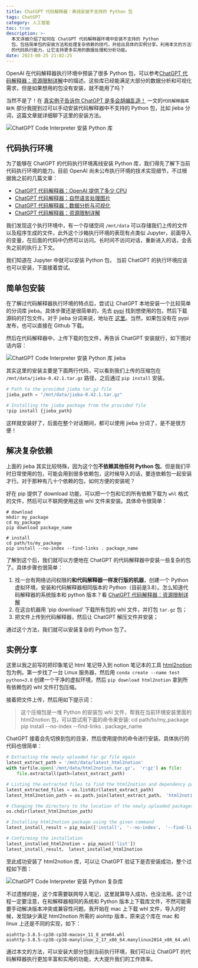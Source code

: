 ```yaml
---
title: ChatGPT 代码解释器：离线安装不支持的 Python 包
tags: ChatGPT
category: 人工智能
toc: true
description: >-
  本文详细介绍了如何在 ChatGPT 代码解释器环境中安装不支持的 Python
  包，包括简单包的安装方法和处理复杂依赖的技巧，并给出具体的实例分享。利用本文的方法可以扩展 ChatGPT
  的代码执行能力，让它支持更多实用的数据处理和分析功能。
date: 2023-08-25 21:02:25
---
```



OpenAI 在代码解释器执行环境中预装了很多 Python 包，可以参考[ChatGPT 代码解释器：资源限制详解](https://selfboot.cn/2023/07/09/gpt4_code_interpreter_limit/)中的描述。这些库已经能满足大部分的数据分析和可视化需求，但是如果想用的包没有安装，就不能用了吗？

当然不是了！在 [真实例子告诉你 ChatGPT 是多会胡编乱造！](https://selfboot.cn/2023/08/23/not-smart-chatgpt/) 一文的`代码解释器库缺失` 部分我提到过可以手动安装代码解释器中不支持的 Python 包，比如 jieba 分词，这篇文章就详细聊下这里的安装方法。

![ChatGPT Code Interpreter 安装 Python 库](https://slefboot-1251736664.file.myqcloud.com/20230825_gpt4_code_interpreter_module_cover.png)

<!-- more -->
## 代码执行环境

为了能够在 ChatGPT 的代码执行环境离线安装 Python 库，我们得先了解下当前代码执行环境的能力。目前 OpenAI 尚未公布执行环境的技术实现细节，不过根据我之前的几篇文章：

- [ChatGPT 代码解释器：OpenAI 提供了多少 CPU](https://selfboot.cn/2023/07/17/gpt4_code_interpreter_cpu/)
- [ChatGPT 代码解释器：自然语言处理图片](https://selfboot.cn/2023/07/12/gpt4_code_interpreter_image/)
- [ChatGPT 代码解释器：数据分析与可视化](https://selfboot.cn/2023/07/10/gpt4_code_interpreter_data/)
- [ChatGPT 代码解释器：资源限制详解](https://selfboot.cn/2023/07/09/gpt4_code_interpreter_limit/)

我们发现这个执行环境中，有一个存储空间 `/mnt/data` 可以存储我们上传的文件以及程序生成的文件，此外这个沙箱执行环境的表现有点类似 Jupyter，前面导入的变量，在后面的代码中仍然可以访问。长时间不访问对话，重新进入的话，会丢失之前的执行上下文。

我们知道在 Jupyter 中就可以安装 Python 包， 当前 ChatGPT 的执行环境应该也可以安装，下面接着尝试。

## 简单包安装

在了解过代码解释器执行环境的特点后，尝试让 ChatGPT 本地安装一个比较简单的分词库 jieba。具体步骤还是很简单的，先去 [pypi](https://pypi.org/) 找到想使用的包，然后下载源码的打包文件。对于 jieba 分词来说，地址在 [这里](https://pypi.org/)。当然，如果包没有在 pypi 发布，也可以直接在 Github 下载。

然后在代码解释器中，上传下载的包文件，再告诉 ChatGPT 安装就行，如下图对话内容：

![ChatGPT Code Interpreter 安装 Python 库 jieba](https://slefboot-1251736664.file.myqcloud.com/20230825_gpt4_code_interpreter_jieba.png)

其实这里的安装主要是下面两行代码，可以看到我们上传的压缩包在 `/mnt/data/jieba-0.42.1.tar.gz` 路径，之后通过 `pip install` 安装。

```python
# Path to the provided jieba tar.gz file
jieba_path = "/mnt/data/jieba-0.42.1.tar.gz"

# Installing the jieba package from the provided file
!pip install {jieba_path}
```

这样就安装好了，后面在整个对话期间，都可以使用 jieba 分词了，是不是很方便！

## 解决复杂依赖

上面的 jieba 其实比较特殊，因为这个包**不依赖其他任何 Python 包**。但是我们平时日常使用的包，可能会用到很多依赖包，这时候导入的话，要连依赖包一起安装才行。对于那种有几十个依赖的包，如何方便的安装呢？

好在 pip 提供了 download 功能，可以把一个包和它的所有依赖下载为 `whl` 格式的文件，然后可以不联网使用这些 whl 文件来安装。具体命令很简单：

```shell
# download
mkdir my_package
cd my_package
pip download package_name

# install
cd path/to/my_package
pip install --no-index --find-links . package_name
```

了解到这个后，我们就可以方便地在 ChatGPT 的代码解释器中安装一些复杂的包了。具体步骤也很简单：

1. 找一台有网络访问权限的**和代码解释器一样发行版的机器**，创建一个 Python 虚拟环境，安装和代码解释器相同版本的 Python（目前是3.8）。怎么知道代码解释器的系统版本和 python 版本？看 [ChatGPT 代码解释器：资源限制详解](https://selfboot.cn/2023/07/09/gpt4_code_interpreter_limit/)
2. 在这台机器用 'pip download' 下载所有包的 whl 文件，并打包 `tar.gz` 包；
3. 把文件上传到代码解释器，然后让 ChatGPT 解压文件并安装；

通过这个方法，我们就可以安装复杂的 Python 包了。

## 实例分享

这里以我之前写的把印象笔记 html 笔记导入到 notion 笔记本的工具 [html2notion](https://github.com/selfboot/html2notion) 包为例。第一步找了一台 Linux 服务器，然后用 `conda create --name test python=3.8` 创建一个干净的虚拟环境，然后 `pip download html2notion` 拿到所有依赖包的 whl 文件打包压缩。

接着把文件上传，然后用如下提示词：

> 这个压缩包是一堆 Python 的安装包 whl 文件，帮我在当前环境安装里面的 html2notion 包，可以尝试用下面的命令来安装:
> cd path/to/my_package
> pip install --no-index --find-links . package_name

ChatGPT 接着会先切换到包的目录，然后使用提供的命令进行安装。具体执行的代码也很简单：

```python
# Extracting the newly uploaded tar.gz file again
latest_extract_path = '/mnt/data/latest_html2notion'
with tarfile.open('/mnt/data/html2notion.tar.gz'， 'r:gz') as file:
    file.extractall(path=latest_extract_path)

# Listing the extracted files to find the html2notion and dependency packages
latest_extracted_files = os.listdir(latest_extract_path)
latest_html2notion_path = os.path.join(latest_extract_path， 'html2notion') if 'html2notion' in latest_extracted_files else latest_extract_path

# Changing the directory to the location of the newly uploaded packages
os.chdir(latest_html2notion_path)

# Installing html2notion package using the given command
latest_install_result = pip_main(['install'， '--no-index'， '--find-links'， '.'， 'html2notion'])

# Confirming the installation
latest_installed_html2notion = pip_main(['list'])
latest_install_result， latest_installed_html2notion
```

至此成功安装了 html2notion 库，可以让 ChatGPT 验证下是否安装成功，整个过程如下图：

![ChatGPT Code Interpreter 安装 Python 复杂库](https://slefboot-1251736664.file.myqcloud.com/20230825_gpt4_code_interpreter_html2notion.png)

不过遗憾的是，这个库需要联网导入笔记，这里就算导入成功，也没法用。这个过程一定要注意，在和解释器相同的系统和 Python 版本上下载库文件，不然可能需要手动解决版本冲突或兼容性问题。我开始在 mac 上下载 whl 文件，导入的时候，发现缺少满足 html2notion 所需的 aiohttp 版本，原来这个库在 mac 和 linux 上还是不同的实现，如下：

```shell
aiohttp-3.8.5-cp38-cp38-macos×_11_0_arm64.whl
aiohttp-3.8.5-cp38-cp38-manylinux_2_17_x86_64.manylinux2014_x86_64.whl
```

通过本文的方法，可以安装大部分包到当前执行环境，我们可以让 ChatGPT 的代码解释器执行更加丰富和实用的功能，大大提升我们的工作效率。